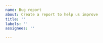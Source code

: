```yaml
---
name: Bug report
about: Create a report to help us improve
title: ''
labels: ''
assignees: ''

---
```


<!-- Please describe the issue clearly to help us investigate, thanks! -->
